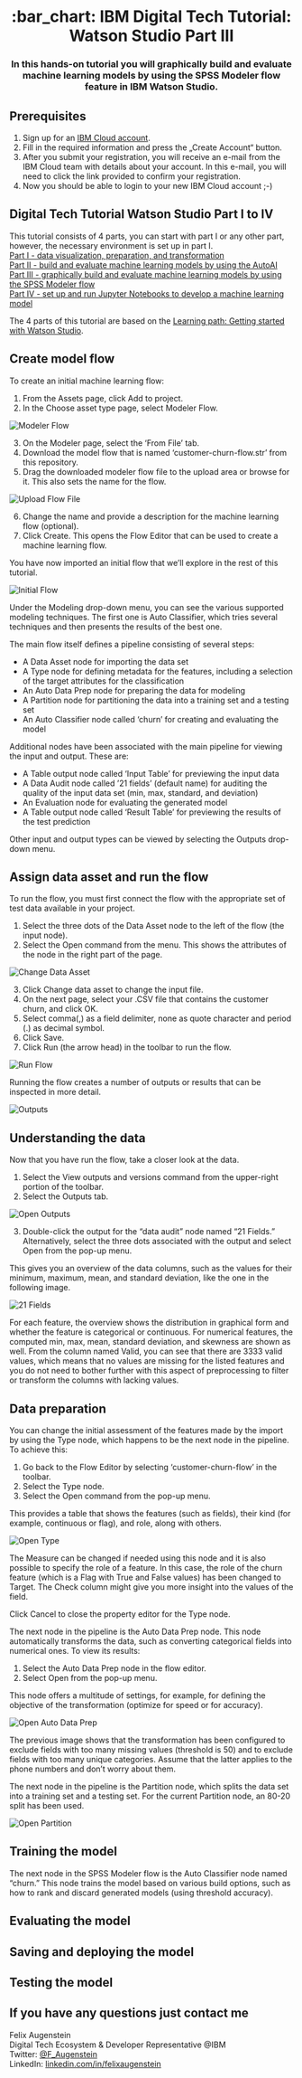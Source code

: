 <h1 align="center" style="border-bottom: none;">:bar_chart: IBM Digital Tech Tutorial: Watson Studio Part III</h1>
<h3 align="center">In this hands-on tutorial you will graphically build and evaluate machine learning models by using the SPSS Modeler flow feature in IBM Watson Studio.</h3>

## Prerequisites

1. Sign up for an [IBM Cloud account](https://cloud.ibm.com/registration).
2. Fill in the required information and press the „Create Account“ button.
3. After you submit your registration, you will receive an e-mail from the IBM Cloud team with details about your account. In this e-mail, you will need to click the link provided to confirm your registration.
4. Now you should be able to login to your new IBM Cloud account ;-)

## Digital Tech Tutorial Watson Studio Part I to IV

This tutorial consists of 4 parts, you can start with part I or any other part, however, the necessary environment is set up in part I.<br>
[Part I - data visualization, preparation, and transformation](https://github.com/FelixAugenstein/digital-tech-tutorial-watson-studio)<br>
[Part II - build and evaluate machine learning models by using the AutoAI](https://github.com/FelixAugenstein/digital-tech-tutorial-watson-studio-part-ii/)<br>
[Part III - graphically build and evaluate machine learning models by using the SPSS Modeler flow](https://github.com/FelixAugenstein/digital-tech-tutorial-watson-studio-part-iii/)<br>
[Part IV - set up and run Jupyter Notebooks to develop a machine learning model](https://github.com/FelixAugenstein/digital-tech-tutorial-watson-studio-part-iv/)

The 4 parts of this tutorial are based on the [Learning path: Getting started with Watson Studio](https://developer.ibm.com/series/learning-path-watson-studio/).

## Create model flow

To create an initial machine learning flow:

1. From the Assets page, click Add to project.
2. In the Choose asset type page, select Modeler Flow.

![Modeler Flow](readme_images/modeler-flow.png)

3. On the Modeler page, select the ‘From File’ tab.
4. Download the model flow that is named ‘customer-churn-flow.str’ from this repository.
5. Drag the downloaded modeler flow file to the upload area or browse for it. This also sets the name for the flow.

![Upload Flow File](readme_images/upload-flow-file.png)

6. Change the name and provide a description for the machine learning flow (optional).
7. Click Create. This opens the Flow Editor that can be used to create a machine learning flow.

You have now imported an initial flow that we’ll explore in the rest of this tutorial.

![Initial Flow](readme_images/initial-flow.png)

Under the Modeling drop-down menu, you can see the various supported modeling techniques. The first one is Auto Classifier, which tries several techniques and then presents the results of the best one.

The main flow itself defines a pipeline consisting of several steps:

- A Data Asset node for importing the data set
- A Type node for defining metadata for the features, including a selection of the target attributes for the classification
- An Auto Data Prep node for preparing the data for modeling
- A Partition node for partitioning the data into a training set and a testing set
- An Auto Classifier node called ‘churn’ for creating and evaluating the model

Additional nodes have been associated with the main pipeline for viewing the input and output. These are:
- A Table output node called ‘Input Table’ for previewing the input data
- A Data Audit node called ’21 fields’ (default name) for auditing the quality of the input data set (min, max, standard, and deviation)
- An Evaluation node for evaluating the generated model
- A Table output node called ‘Result Table’ for previewing the results of the test prediction

Other input and output types can be viewed by selecting the Outputs drop-down menu.

## Assign data asset and run the flow

To run the flow, you must first connect the flow with the appropriate set of test data available in your project.

1. Select the three dots of the Data Asset node to the left of the flow (the input node).
2. Select the Open command from the menu. This shows the attributes of the node in the right part of the page. 

![Change Data Asset](readme_images/change-data-asset.png)

3. Click Change data asset to change the input file. 
4. On the next page, select your .CSV file that contains the customer churn, and click OK. 
5. Select comma(,) as a field delimiter, none as quote character and period (.) as decimal symbol.
6. Click Save.
7. Click Run (the arrow head) in the toolbar to run the flow.

![Run Flow](readme_images/run-flow.png)

Running the flow creates a number of outputs or results that can be inspected in more detail.

![Outputs](readme_images/outputs.png)

## Understanding the data

Now that you have run the flow, take a closer look at the data.

1. Select the View outputs and versions command from the upper-right portion of the toolbar.
2. Select the Outputs tab.

![Open Outputs](readme_images/open-outputs.png)

3. Double-click the output for the “data audit” node named “21 Fields.” Alternatively, select the three dots associated with the output and select Open from the pop-up menu.

This gives you an overview of the data columns, such as the values for their minimum, maximum, mean, and standard deviation, like the one in the following image.

![21 Fields](readme_images/21-fields.png)

For each feature, the overview shows the distribution in graphical form and whether the feature is categorical or continuous. For numerical features, the computed min, max, mean, standard deviation, and skewness are shown as well. From the column named Valid, you can see that there are 3333 valid values, which means that no values are missing for the listed features and you do not need to bother further with this aspect of preprocessing to filter or transform the columns with lacking values.

## Data preparation

You can change the initial assessment of the features made by the import by using the Type node, which happens to be the next node in the pipeline. To achieve this:

1. Go back to the Flow Editor by selecting ‘customer-churn-flow’ in the toolbar.
2. Select the Type node.
3. Select the Open command from the pop-up menu.

This provides a table that shows the features (such as fields), their kind (for example, continuous or flag), and role, along with others.

![Open Type](readme_images/open-type.png)

The Measure can be changed if needed using this node and it is also possible to specify the role of a feature. In this case, the role of the churn feature (which is a Flag with True and False values) has been changed to Target. The Check column might give you more insight into the values of the field.

Click Cancel to close the property editor for the Type node.

The next node in the pipeline is the Auto Data Prep node. This node automatically transforms the data, such as converting categorical fields into numerical ones. To view its results:

1. Select the Auto Data Prep node in the flow editor.
2. Select Open from the pop-up menu.

This node offers a multitude of settings, for example, for defining the objective of the transformation (optimize for speed or for accuracy).

![Open Auto Data Prep](readme_images/open-auto-data-prep.png)

The previous image shows that the transformation has been configured to exclude fields with too many missing values (threshold is 50) and to exclude fields with too many unique categories. Assume that the latter applies to the phone numbers and don’t worry about them.

The next node in the pipeline is the Partition node, which splits the data set into a training set and a testing set. For the current Partition node, an 80-20 split has been used.

![Open Partition](readme_images/open-partition.png)

## Training the model

The next node in the SPSS Modeler flow is the Auto Classifier node named “churn.” This node trains the model based on various build options, such as how to rank and discard generated models (using threshold accuracy).

## Evaluating the model



## Saving and deploying the model



## Testing the model



## If you have any questions just contact me
Felix Augenstein<br>
Digital Tech Ecosystem & Developer Representative @IBM<br>
Twitter: [@F_Augenstein](https://twitter.com/F_Augenstein)<br>
LinkedIn: [linkedin.com/in/felixaugenstein](https://www.linkedin.com/in/felixaugenstein/)
